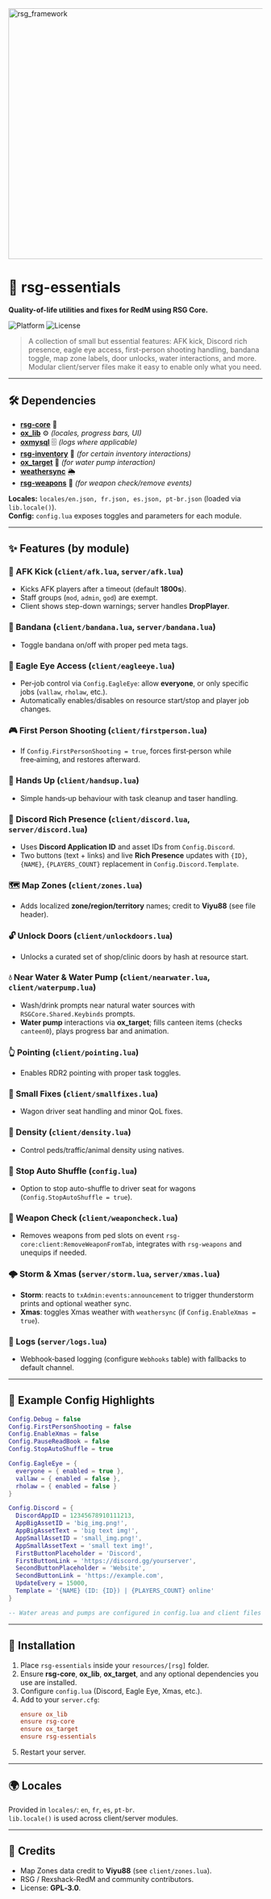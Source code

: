 <img width="2948" height="497" alt="rsg_framework" src="https://github.com/user-attachments/assets/638791d8-296d-4817-a596-785325c1b83a" />

# 🧰 rsg-essentials
**Quality-of-life utilities and fixes for RedM using RSG Core.**

![Platform](https://img.shields.io/badge/platform-RedM-darkred)
![License](https://img.shields.io/badge/license-GPL--3.0-green)

> A collection of small but essential features: AFK kick, Discord rich presence, eagle eye access, first-person shooting handling, bandana toggle, map zone labels, door unlocks, water interactions, and more. Modular client/server files make it easy to enable only what you need.

---

## 🛠️ Dependencies
- [**rsg-core**](https://github.com/Rexshack-RedM/rsg-core) 🤠
- [**ox_lib**](https://github.com/Rexshack-RedM/ox_lib) ⚙️ *(locales, progress bars, UI)*
- [**oxmysql**](https://github.com/overextended/oxmysql) 🗄️ *(logs where applicable)*
- [**rsg-inventory**](https://github.com/Rexshack-RedM/rsg-inventory) 🎒 *(for certain inventory interactions)*
- [**ox_target**](https://github.com/overextended/ox_target) 🎯 *(for water pump interaction)*
- [**weathersync**](https://github.com/Rexshack-RedM/weathersync) 🌦️
- [**rsg-weapons**](https://github.com/Rexshack-RedM/rsg-weapons) 🔫 *(for weapon check/remove events)*

**Locales:** `locales/en.json, fr.json, es.json, pt-br.json` (loaded via `lib.locale()`).  
**Config:** `config.lua` exposes toggles and parameters for each module.

---

## ✨ Features (by module)

### 👞 AFK Kick (`client/afk.lua`, `server/afk.lua`)
- Kicks AFK players after a timeout (default **1800s**).
- Staff groups (`mod`, `admin`, `god`) are exempt.
- Client shows step-down warnings; server handles **DropPlayer**.

### 🧣 Bandana (`client/bandana.lua`, `server/bandana.lua`)
- Toggle bandana on/off with proper ped meta tags.

### 🦅 Eagle Eye Access (`client/eagleeye.lua`)
- Per‑job control via `Config.EagleEye`: allow **everyone**, or only specific jobs (`vallaw`, `rholaw`, etc.).
- Automatically enables/disables on resource start/stop and player job changes.

### 🎮 First Person Shooting (`client/firstperson.lua`)
- If `Config.FirstPersonShooting = true`, forces first‑person while free‑aiming, and restores afterward.

### 🙌 Hands Up (`client/handsup.lua`)
- Simple hands‑up behaviour with task cleanup and taser handling.

### 💬 Discord Rich Presence (`client/discord.lua`, `server/discord.lua`)
- Uses **Discord Application ID** and asset IDs from `Config.Discord`.
- Two buttons (text + links) and live **Rich Presence** updates with `{ID}`, `{NAME}`, `{PLAYERS_COUNT}` replacement in `Config.Discord.Template`.

### 🗺️ Map Zones (`client/zones.lua`)
- Adds localized **zone/region/territory** names; credit to **Viyu88** (see file header).

### 🔓 Unlock Doors (`client/unlockdoors.lua`)
- Unlocks a curated set of shop/clinic doors by hash at resource start.

### 💧 Near Water & Water Pump (`client/nearwater.lua`, `client/waterpump.lua`)
- Wash/drink prompts near natural water sources with `RSGCore.Shared.Keybinds` prompts.
- **Water pump** interactions via **ox_target**; fills canteen items (checks `canteen0`), plays progress bar and animation.

### 👆 Pointing (`client/pointing.lua`)
- Enables RDR2 pointing with proper task toggles.

### 🔧 Small Fixes (`client/smallfixes.lua`)
- Wagon driver seat handling and minor QoL fixes.

### 🧠 Density (`client/density.lua`)
- Control peds/traffic/animal density using natives.

### 🧍 Stop Auto Shuffle (`config.lua`)
- Option to stop auto-shuffle to driver seat for wagons (`Config.StopAutoShuffle = true`).

### 🔫 Weapon Check (`client/weaponcheck.lua`)
- Removes weapons from ped slots on event `rsg-core:client:RemoveWeaponFromTab`, integrates with `rsg-weapons` and unequips if needed.

### 🌩️ Storm & Xmas (`server/storm.lua`, `server/xmas.lua`)
- **Storm**: reacts to `txAdmin:events:announcement` to trigger thunderstorm prints and optional weather sync.
- **Xmas**: toggles Xmas weather with `weathersync` (if `Config.EnableXmas = true`).

### 📝 Logs (`server/logs.lua`)
- Webhook‑based logging (configure `Webhooks` table) with fallbacks to default channel.

---

## 📜 Example Config Highlights
```lua
Config.Debug = false
Config.FirstPersonShooting = false
Config.EnableXmas = false
Config.PauseReadBook = false
Config.StopAutoShuffle = true

Config.EagleEye = {
  everyone = { enabled = true },
  vallaw = { enabled = false },
  rholaw = { enabled = false }
}

Config.Discord = {
  DiscordAppID = 12345678910111213,
  AppBigAssetID = 'big_img.png!',
  AppBigAssetText = 'big text img!',
  AppSmallAssetID = 'small_img.png!',
  AppSmallAssetText = 'small text img!',
  FirstButtonPlaceholder = 'Discord',
  FirstButtonLink = 'https://discord.gg/yourserver',
  SecondButtonPlaceholder = 'Website',
  SecondButtonLink = 'https://example.com',
  UpdateEvery = 15000,
  Template = '{NAME} (ID: {ID}) | {PLAYERS_COUNT} online'
}

-- Water areas and pumps are configured in config.lua and client files
```

---

## 📂 Installation
1. Place `rsg-essentials` inside your `resources/[rsg]` folder.
2. Ensure **rsg-core**, **ox_lib**, **ox_target**, and any optional dependencies you use are installed.
3. Configure `config.lua` (Discord, Eagle Eye, Xmas, etc.).
4. Add to your `server.cfg`:
   ```cfg
   ensure ox_lib
   ensure rsg-core
   ensure ox_target
   ensure rsg-essentials
   ```
5. Restart your server.

---

## 🌍 Locales
Provided in `locales/`: `en`, `fr`, `es`, `pt-br`.  
`lib.locale()` is used across client/server modules.

---

## 💎 Credits
- Map Zones data credit to **Viyu88** (see `client/zones.lua`).  
- RSG / Rexshack-RedM and community contributors.  
- License: **GPL‑3.0**.
